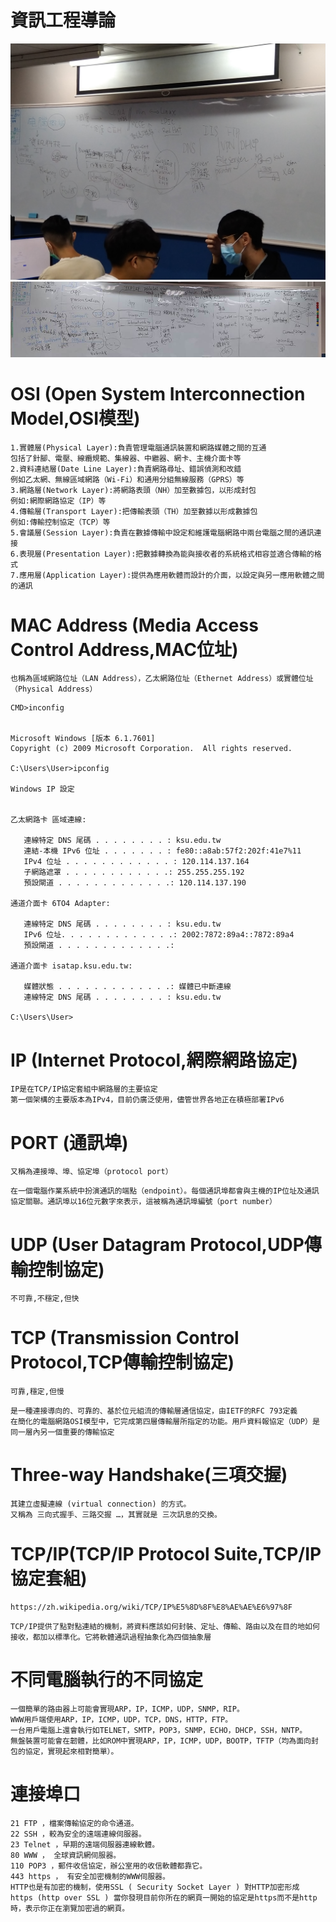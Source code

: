 # 資訊工程導論
![協定protocol](DSC_0054.JPG)
![協定protocol](protocol.jpg)

# OSI (Open System Interconnection Model,OSI模型)
```
1.實體層(Physical Layer):負責管理電腦通訊裝置和網路媒體之間的互通
包括了針腳、電壓、線纜規範、集線器、中繼器、網卡、主機介面卡等
2.資料連結層(Date Line Layer):負責網路尋址、錯誤偵測和改錯
例如乙太網、無線區域網路（Wi-Fi）和通用分組無線服務（GPRS）等
3.網路層(Network Layer):將網路表頭（NH）加至數據包，以形成封包
例如:網際網路協定（IP）等
4.傳輸層(Transport Layer):把傳輸表頭（TH）加至數據以形成數據包
例如:傳輸控制協定（TCP）等
5.會議層(Session Layer):負責在數據傳輸中設定和維護電腦網路中兩台電腦之間的通訊連接
6.表現層(Presentation Layer):把數據轉換為能與接收者的系統格式相容並適合傳輸的格式
7.應用層(Application Layer):提供為應用軟體而設計的介面，以設定與另一應用軟體之間的通訊
```
# MAC Address (Media Access Control Address,MAC位址)
```
也稱為區域網路位址（LAN Address），乙太網路位址（Ethernet Address）或實體位址（Physical Address）
```
```
CMD>inconfig


Microsoft Windows [版本 6.1.7601]
Copyright (c) 2009 Microsoft Corporation.  All rights reserved.

C:\Users\User>ipconfig

Windows IP 設定


乙太網路卡 區域連線:

   連線特定 DNS 尾碼 . . . . . . . . : ksu.edu.tw
   連結-本機 IPv6 位址 . . . . . . . : fe80::a8ab:57f2:202f:41e7%11
   IPv4 位址 . . . . . . . . . . . . : 120.114.137.164
   子網路遮罩 . . . . . . . . . . . .: 255.255.255.192
   預設閘道 . . . . . . . . . . . . .: 120.114.137.190

通道介面卡 6TO4 Adapter:

   連線特定 DNS 尾碼 . . . . . . . . : ksu.edu.tw
   IPv6 位址. . . . . . . . . . . . .: 2002:7872:89a4::7872:89a4
   預設閘道 . . . . . . . . . . . . .:

通道介面卡 isatap.ksu.edu.tw:

   媒體狀態 . . . . . . . . . . . . .: 媒體已中斷連線
   連線特定 DNS 尾碼 . . . . . . . . : ksu.edu.tw

C:\Users\User>
```
# IP (Internet Protocol,網際網路協定)
```
IP是在TCP/IP協定套組中網路層的主要協定
第一個架構的主要版本為IPv4，目前仍廣泛使用，儘管世界各地正在積極部署IPv6
```
# PORT (通訊埠)
```
又稱為連接埠、埠、協定埠（protocol port）
```
```
在一個電腦作業系統中扮演通訊的端點（endpoint）。每個通訊埠都會與主機的IP位址及通訊協定關聯。通訊埠以16位元數字來表示，這被稱為通訊埠編號（port number）
```
# UDP (User Datagram Protocol,UDP傳輸控制協定) 
```
不可靠,不穩定,但快
```
# TCP (Transmission Control Protocol,TCP傳輸控制協定) 
```
可靠,穩定,但慢
```
```
是一種連接導向的、可靠的、基於位元組流的傳輸層通信協定，由IETF的RFC 793定義
在簡化的電腦網路OSI模型中，它完成第四層傳輸層所指定的功能。用戶資料報協定（UDP）是同一層內另一個重要的傳輸協定
```
# Three-way Handshake(三項交握)
```
其建立虛擬連線 (virtual connection) 的方式。
又稱為 三向式握手、三路交握 …，其實就是 三次訊息的交換。
```
# TCP/IP(TCP/IP Protocol Suite,TCP/IP協定套組)
```又被稱為TCP/IP協定疊（英語：TCP/IP Protocol Stack）
https://zh.wikipedia.org/wiki/TCP/IP%E5%8D%8F%E8%AE%AE%E6%97%8F
```
```
TCP/IP提供了點對點連結的機制，將資料應該如何封裝、定址、傳輸、路由以及在目的地如何接收，都加以標準化。它將軟體通訊過程抽象化為四個抽象層
```
# 不同電腦執行的不同協定
```
一個簡單的路由器上可能會實現ARP，IP，ICMP，UDP，SNMP，RIP。
WWW用戶端使用ARP，IP，ICMP，UDP，TCP，DNS，HTTP，FTP。
一台用戶電腦上還會執行如TELNET，SMTP，POP3，SNMP，ECHO，DHCP，SSH，NNTP。
無盤裝置可能會在韌體，比如ROM中實現ARP，IP，ICMP，UDP，BOOTP，TFTP（均為面向封包的協定，實現起來相對簡單）。
```
# 連接埠口
```
21 FTP ，檔案傳輸協定的命令通道。
22 SSH ，較為安全的遠端連線伺服器。
23 Telnet ，早期的遠端伺服器連線軟體。
80 WWW ， 全球資訊網伺服器。
110 POP3 ，郵件收信協定，辦公室用的收信軟體都靠它。
443 https ， 有安全加密機制的WWW伺服器。
HTTP也是有加密的機制，使用SSL ( Security Socket Layer ) 對HTTP加密形成 https (http over SSL ) 當你發現目前你所在的網頁一開始的協定是https而不是http時，表示你正在瀏覽加密過的網頁。
```

